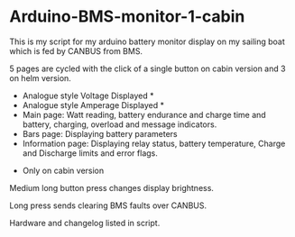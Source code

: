 # Arduino-BMS-monitor-1-cabin

This is my script for my arduino battery monitor display on my sailing boat which is fed by CANBUS from BMS.

5 pages are cycled with the click of a single button on cabin version and 3 on helm version.

- Analogue style Voltage Displayed *
- Analogue style Amperage Displayed *
- Main page: Watt reading, battery endurance and charge time and battery, charging, overload and message indicators.
- Bars page: Displaying battery parameters
- Information page: Displaying relay status, battery temperature, Charge and Discharge limits and error flags.

* Only on cabin version

Medium long button press changes display brightness.

Long press sends clearing BMS faults over CANBUS.

Hardware and changelog listed in script.

